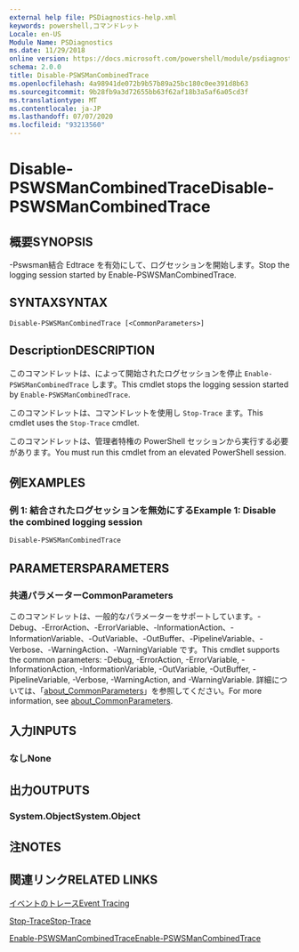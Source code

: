 ```yaml
---
external help file: PSDiagnostics-help.xml
keywords: powershell,コマンドレット
Locale: en-US
Module Name: PSDiagnostics
ms.date: 11/29/2018
online version: https://docs.microsoft.com/powershell/module/psdiagnostics/disable-pswsmancombinedtrace?view=powershell-5.1&WT.mc_id=ps-gethelp
schema: 2.0.0
title: Disable-PSWSManCombinedTrace
ms.openlocfilehash: 4a98941de072b9b57b89a25bc180c0ee391d8b63
ms.sourcegitcommit: 9b28fb9a3d72655bb63f62af18b3a5af6a05cd3f
ms.translationtype: MT
ms.contentlocale: ja-JP
ms.lasthandoff: 07/07/2020
ms.locfileid: "93213560"
---
```

# <span data-ttu-id="d5191-103">Disable-PSWSManCombinedTrace</span><span class="sxs-lookup"><span data-stu-id="d5191-103">Disable-PSWSManCombinedTrace</span></span>

## <span data-ttu-id="d5191-104">概要</span><span class="sxs-lookup"><span data-stu-id="d5191-104">SYNOPSIS</span></span>
<span data-ttu-id="d5191-105">-Pswsman結合 Edtrace を有効にして、ログセッションを開始します。</span><span class="sxs-lookup"><span data-stu-id="d5191-105">Stop the logging session started by Enable-PSWSManCombinedTrace.</span></span>

## <span data-ttu-id="d5191-106">SYNTAX</span><span class="sxs-lookup"><span data-stu-id="d5191-106">SYNTAX</span></span>

```
Disable-PSWSManCombinedTrace [<CommonParameters>]
```

## <span data-ttu-id="d5191-107">Description</span><span class="sxs-lookup"><span data-stu-id="d5191-107">DESCRIPTION</span></span>

<span data-ttu-id="d5191-108">このコマンドレットは、によって開始されたログセッションを停止 `Enable-PSWSManCombinedTrace` します。</span><span class="sxs-lookup"><span data-stu-id="d5191-108">This cmdlet stops the logging session started by `Enable-PSWSManCombinedTrace`.</span></span>

<span data-ttu-id="d5191-109">このコマンドレットは、コマンドレットを使用し `Stop-Trace` ます。</span><span class="sxs-lookup"><span data-stu-id="d5191-109">This cmdlet uses the `Stop-Trace` cmdlet.</span></span>

<span data-ttu-id="d5191-110">このコマンドレットは、管理者特権の PowerShell セッションから実行する必要があります。</span><span class="sxs-lookup"><span data-stu-id="d5191-110">You must run this cmdlet from an elevated PowerShell session.</span></span>

## <span data-ttu-id="d5191-111">例</span><span class="sxs-lookup"><span data-stu-id="d5191-111">EXAMPLES</span></span>

### <span data-ttu-id="d5191-112">例 1: 結合されたログセッションを無効にする</span><span class="sxs-lookup"><span data-stu-id="d5191-112">Example 1: Disable the combined logging session</span></span>

```powershell
Disable-PSWSManCombinedTrace
```

## <span data-ttu-id="d5191-113">PARAMETERS</span><span class="sxs-lookup"><span data-stu-id="d5191-113">PARAMETERS</span></span>

### <span data-ttu-id="d5191-114">共通パラメーター</span><span class="sxs-lookup"><span data-stu-id="d5191-114">CommonParameters</span></span>

<span data-ttu-id="d5191-115">このコマンドレットは、一般的なパラメーターをサポートしています。-Debug、-ErrorAction、-ErrorVariable、-InformationAction、-InformationVariable、-OutVariable、-OutBuffer、-PipelineVariable、-Verbose、-WarningAction、-WarningVariable です。</span><span class="sxs-lookup"><span data-stu-id="d5191-115">This cmdlet supports the common parameters: -Debug, -ErrorAction, -ErrorVariable, -InformationAction, -InformationVariable, -OutVariable, -OutBuffer, -PipelineVariable, -Verbose, -WarningAction, and -WarningVariable.</span></span> <span data-ttu-id="d5191-116">詳細については、「[about_CommonParameters](https://go.microsoft.com/fwlink/?LinkID=113216)」を参照してください。</span><span class="sxs-lookup"><span data-stu-id="d5191-116">For more information, see [about_CommonParameters](https://go.microsoft.com/fwlink/?LinkID=113216).</span></span>

## <span data-ttu-id="d5191-117">入力</span><span class="sxs-lookup"><span data-stu-id="d5191-117">INPUTS</span></span>

### <span data-ttu-id="d5191-118">なし</span><span class="sxs-lookup"><span data-stu-id="d5191-118">None</span></span>

## <span data-ttu-id="d5191-119">出力</span><span class="sxs-lookup"><span data-stu-id="d5191-119">OUTPUTS</span></span>

### <span data-ttu-id="d5191-120">System.Object</span><span class="sxs-lookup"><span data-stu-id="d5191-120">System.Object</span></span>

## <span data-ttu-id="d5191-121">注</span><span class="sxs-lookup"><span data-stu-id="d5191-121">NOTES</span></span>

## <span data-ttu-id="d5191-122">関連リンク</span><span class="sxs-lookup"><span data-stu-id="d5191-122">RELATED LINKS</span></span>

[<span data-ttu-id="d5191-123">イベントのトレース</span><span class="sxs-lookup"><span data-stu-id="d5191-123">Event Tracing</span></span>](/windows/desktop/ETW/event-tracing-portal)

[<span data-ttu-id="d5191-124">Stop-Trace</span><span class="sxs-lookup"><span data-stu-id="d5191-124">Stop-Trace</span></span>](stop-trace.md)

[<span data-ttu-id="d5191-125">Enable-PSWSManCombinedTrace</span><span class="sxs-lookup"><span data-stu-id="d5191-125">Enable-PSWSManCombinedTrace</span></span>](Enable-PSWSManCombinedTrace.md)
